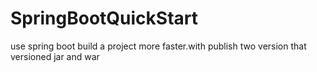 # SpringBootQuickStart
use spring boot build a project more faster.with publish two version that versioned jar and war
